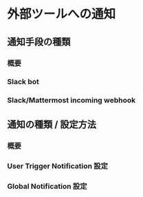 # 外部ツールへの通知
<!-- TODO: GW-5372 「Slack/Mattermost への通知」の内容を適切なタイトルの下に移動させる -->

## 通知手段の種類
### 概要

### Slack bot

### Slack/Mattermost incoming webhook

<!-- ### IFTTT -->


## 通知の種類 / 設定方法
### 概要

### User Trigger Notification 設定

### Global Notification 設定